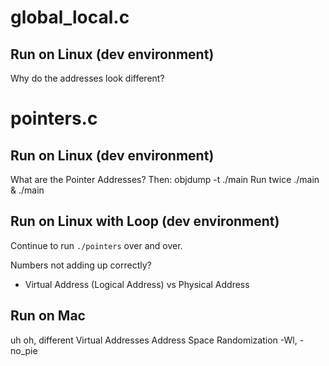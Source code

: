 # global_local.c

## Run on Linux (dev environment)

Why do the addresses look different?


# pointers.c

## Run on Linux (dev environment)

What are the Pointer Addresses?
 Then: objdump -t ./main
 Run twice ./main & ./main

## Run on Linux with Loop (dev environment)

Continue to run `./pointers` over and over.

Numbers not adding up correctly?
- Virtual Address (Logical Address) vs Physical Address

## Run on Mac

 uh oh, different Virtual Addresses
 Address Space Randomization
 -Wl, -no_pie